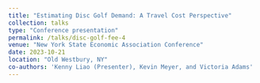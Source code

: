 ```yaml
---
title: "Estimating Disc Golf Demand: A Travel Cost Perspective"
collection: talks
type: "Conference presentation"
permalink: /talks/disc-golf-fee-4
venue: "New York State Economic Association Conference"
date: 2023-10-21
location: "Old Westbury, NY"
co-authors: 'Kenny Liao (Presenter), Kevin Meyer, and Victoria Adams'
---
```


